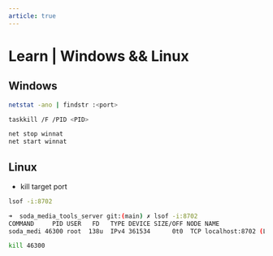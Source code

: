 ```yaml
---
article: true
---
```


# Learn | Windows && Linux

## Windows

```bash
netstat -ano | findstr :<port>
```

```bash
taskkill /F /PID <PID>
```

```bash
net stop winnat
net start winnat
```

## Linux

- kill target port

```bash
lsof -i:8702
```

```bash
➜  soda_media_tools_server git:(main) ✗ lsof -i:8702
COMMAND     PID USER   FD   TYPE DEVICE SIZE/OFF NODE NAME
soda_medi 46300 root  138u  IPv4 361534      0t0  TCP localhost:8702 (LISTEN) 
```

```bash
kill 46300
```
